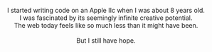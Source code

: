 <p align="center">
I started writing code on an Apple IIc when I was about 8 years old.<br/>
I was fascinated by its seemingly infinite creative potential.<br/>
The web today feels like so much less than it might have been.<br/>
<br/>
But I still have hope.<br/>
</p>
